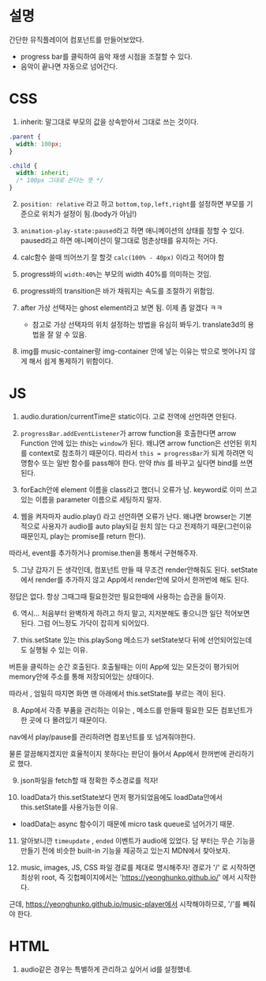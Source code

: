 # 설명

간단한 뮤직플레이어 컴포넌트를 만들어보았다.

- progress bar를 클릭하여 음악 재생 시점을 조절할 수 있다.
- 음악이 끝나면 자동으로 넘어간다.

# CSS

1. inherit: 말그대로 부모의 값을 상속받아서 그대로 쓰는 것이다.

```css
.parent {
  width: 100px;
}

.child {
  width: inherit;
  /* 100px 그대로 쓴다는 뜻 */
}
```

2. `position: relative` 라고 하고 `bottom,top,left,right`를 설정하면 부모를 기준으로 위치가 설정이 됨.(body가 아님!)

3. `animation-play-state:paused`라고 하면 애니메이션의 상태를 정할 수 있다. paused라고 하면 애니메이션이 말그대로 멈춘상태를 유지하는 거다.

4. calc함수 쓸때 띄어쓰기 잘 할것
   `calc(100% - 40px)` 이라고 적어야 함

5. progress바의 `width:40%`는 부모의 width 40%를 의미하는 것임.

6. progress바의 transition은 바가 채워지는 속도를 조절하기 위함임.

7. after 가상 선택자는 ghost element라고 보면 됨. 이제 좀 알겠다 ㅋㅋ

   - 참고로 가상 선택자의 위치 설정하는 방법을 유심히 봐두기. translate3d의 용법을 잘 알 수 있음.

8. img를 music-container랑 img-container 안에 넣는 이유는 밖으로 벗어나지 않게 해서 쉽게 통제하기 위함이다.

# JS

1. audio.duration/currentTime은 static이다. 고로 전역에 선언하면 안된다.

2. `progressBar.addEventListener`가 arrow function을 호출한다면 arrow Function 안에 있는 *this*는 `window`가 된다. 왜냐면 arrow function은 선언된 위치를 context로 참조하기 때문이다. 따라서 `this = progressBar`가 되게 하려면 익명함수 또는 일반 함수를 pass해야 한다. 만약 _this_ 를 바꾸고 싶다면 bind를 쓰면 된다.

3. forEach안에 element 이름을 class라고 했더니 오류가 남. keyword로 이미 쓰고 있는 이름을 parameter 이름으로 세팅하지 말자.

4. 웹을 켜자마자 audio.play() 라고 선언하면 오류가 난다. 왜냐면 browser는 기본적으로 사용자가 audio를 auto play되길 원치 않는 다고 전제하기 때문(그런이유 때문인지, play는 promise를 return 한다).

따라서, event를 추가하거나 promise.then을 통해서 구현해주자.

5. 그냥 갑자기 든 생각인데, 컴포넌트 만들 때 무조건 render안해줘도 된다. setState에서 render를 추가하지 않고 App에서 render안에 모아서 한꺼번에 해도 된다.

정답은 없다. 항상 그때그때 필요한것만 필요한때에 사용하는 습관을 들이자.

6. 역시... 처음부터 완벽하게 하려고 하지 말고, 지저분해도 좋으니깐 일단 적어보면 된다. 그럼 어느정도 가닥이 잡히게 되어있다.

7. this.setState 있는 this.playSong 메소드가 setState보다 뒤에 선언되어있는데도 실행될 수 있는 이유.

버튼을 클릭하는 순간 호출된다. 호출될때는 이미 App에 있는 모든것이 평가되어 memory안에 주소를 통해 저장되어있는 상태이다.

따라서 , 엄밀히 따지면 화면 맨 아래에서 this.setState를 부르는 격이 된다.

8. App에서 각종 부품을 관리하는 이유는 , 메소드를 만들때 필요한 모든 컴포넌트가 한 곳에 다 몰려있기 때문이다.

nav에서 play/pause를 관리하려면 컴포넌트를 또 넘겨줘야한다.

물론 깔끔해지겠지만 효율적이지 못하다는 판단이 들어서 App에서 한꺼번에 관리하기로 했다.

9. json파일을 fetch할 때 정확한 주소경로를 적자!

10. loadData가 this.setState보다 먼저 평가되었음에도 loadData안에서 this.setState를 사용가능한 이유.

- loadData는 async 함수이기 때문에 micro task queue로 넘어가기 때문.

11. 알아보니깐 `timeupdate` , `ended` 이벤트가 audio에 있었다. 담 부터는 무슨 기능을 만들기 전에 비슷한 built-in 기능을 제공하고 있는지 MDN에서 찾아보자.

12. music, images, JS, CSS 파일 경로를 제대로 명시해주자! 경로가 '/' 로 시작하면 최상위 root, 즉 깃헙페이지에서는 'https://yeonghunko.github.io/' 에서 시작한다.

근데, https://yeonghunko.github.io/music-player에서 시작해야하므로, '/'를 빼줘야 한다. 

# HTML

1. audio같은 경우는 특별하게 관리하고 싶어서 id를 설정했네.
